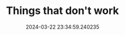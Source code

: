 ---
date: 2024-03-22 23:34:59.240235
link:
  source: web
  source_url: https://roytang.net
  text: Things that don't work
  url: https://dynomight.net/things/
source: web
syndicated:
- type: mastodon
  url: https://indieweb.social/users/roytang/statuses/112141959184938592
title: Things that don't work
---